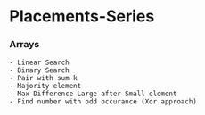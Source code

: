 # Placements-Series

### Arrays
    - Linear Search
    - Binary Search
    - Pair with sum k
    - Majority element
    - Max Difference Large after Small element
    - Find number with odd occurance (Xor approach)